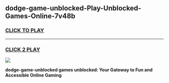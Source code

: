 
## dodge-game-unblocked-Play-Unblocked-Games-Online-7v48b
<h3>
<a href="https://premium76.site?title=dodge-game-unblocked&ref=25A">CLICK TO PLAY</a></h3>
<hr>

<h3>
<a href="https://premium76.site?title=dodge-game-unblocked&ref=25A">CLICK 2 PLAY</a>
  
</h3>

<a href="https://premium76.site?title=dodge-game-unblocked&ref=25A"><img src="https://clearcache.store/games.png"></a>


**dodge-game-unblocked games unblocked: Your Gateway to Fun and Accessible Online Gaming**
